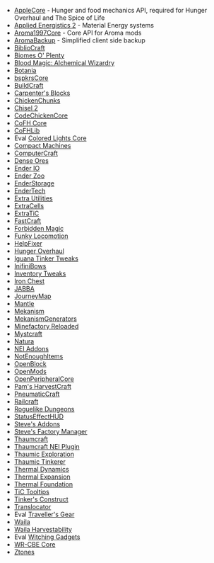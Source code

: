 * [AppleCore](http://www.curseforge.com/projects/224472/) - Hunger and food mechanics API, required for Hunger Overhaul and The Spice of Life
* [Applied Energistics 2](http://ae-mod.info/) - Material Energy systems 
* [Aroma1997Core](http://www.curseforge.com/projects/223735/) - Core API for Aroma mods
* [AromaBackup](http://www.curseforge.com/projects/225658/) - Simplified client side backup
* [BiblioCraft](http://www.bibliocraftmod.com/)
* [Biomes O' Plenty](http://www.minecraftforum.net/forums/mapping-and-modding/minecraft-mods/1286162)
* [Blood Magic: Alchemical Wizardry](http://www.curseforge.com/projects/224791/)
* [Botania](http://www.curseforge.com/projects/225643/) 
* [bspkrsCore](http://minecraft.curseforge.com/mc-mods/bspkrscore)
* [BuildCraft](http://www.mod-buildcraft.com/)
* [Carpenter's Blocks](http://www.carpentersblocks.com/)
* [ChickenChunks](http://chickenbones.net/Pages/links.html)
* [Chisel 2](http://www.curseforge.com/projects/225236/)
* [CodeChickenCore](http://www.curseforge.com/projects/222213/)
* [CoFH Core](http://www.curseforge.com/projects/69162/)
* [CoFHLib](http://www.curseforge.com/projects/220333/)
* Eval [Colored Lights Core](http://www.minecraftforum.net/forums/mapping-and-modding/minecraft-mods/wip-mods/1445251)
* [Compact Machines](http://www.curseforge.com/projects/224218/)
* [ComputerCraft](http://www.curseforge.com/projects/67504/)
* [Dense Ores](http://www.curseforge.com/projects/224942/)
* [Ender IO](http://enderio.com/)
* [Ender Zoo](http://enderio.com/)
* [EnderStorage](http://chickenbones.net/Pages/links.html)
* [EnderTech](http://www.curseforge.com/projects/223428/)
* [Extra Utilities](http://www.curseforge.com/projects/225561/)
* [ExtraCells](http://www.minecraftforum.net/forums/mapping-and-modding/minecraft-mods/1289077)
* [ExtraTiC](http://www.curseforge.com/projects/72728/)
* [FastCraft](http://forum.industrial-craft.net/index.php?page=Thread&threadID=10820)
* [Forbidden Magic](http://www.minecraftforum.net/forums/mapping-and-modding/minecraft-mods/wip-mods/1445828)
* [Funky Locomotion](http://www.curseforge.com/projects/224190/)
* [HelpFixer](http://www.curse.com/mc-mods/minecraft/223797-helpfixer)
* [Hunger Overhaul](http://www.curseforge.com/projects/224476/)
* [Iguana Tinker Tweaks](http://www.curseforge.com/projects/223248/)
* [InifiniBows](http://www.curse.com/mc-mods/minecraft/infinibows)
* [Inventory Tweaks](http://www.curseforge.com/projects/223094/)
* [Iron Chest](http://files.minecraftforge.net/IronChests2/)
* [JABBA](http://www.curseforge.com/projects/73510/)
* [JourneyMap](http://www.curseforge.com/projects/32274/)
* [Mantle](http://www.curse.com/mc-mods/minecraft/mantle)
* [Mekanism](http://aidancbrady.com/mekanism/)
* [MekanismGenerators](http://aidancbrady.com/mekanism/)
* [Minefactory Reloaded](http://www.curse.com/mc-mods/minecraft/minefactory-reloaded)
* [Mystcraft](http://www.curseforge.com/projects/224599/)
* [Natura](http://www.curseforge.com/projects/74120/)
* [NEI Addons](http://www.curseforge.com/projects/63352/)
* [NotEnoughItems](http://chickenbones.net/Pages/links.html)
* [OpenBlock](http://www.openmods.info/)
* [OpenMods](http://www.openmods.info/)
* [OpenPeripheralCore](http://www.openmods.info/)
* [Pam's HarvestCraft](http://www.curseforge.com/projects/221857/)
* [PneumaticCraft](http://www.curseforge.com/projects/224125/)
* [Railcraft](http://minecraft.curseforge.com/mc-mods/51195)
* [Roguelike Dungeons](http://www.curseforge.com/projects/221585/)
* [StatusEffectHUD](http://www.curseforge.com/projects/225566/)
* [Steve's Addons](http://minecraft.curseforge.com/mc-mods/226067)
* [Steve's Factory Manager](https://dl.dropboxusercontent.com/u/46486053/StevesFactoryManagerA93.jar)
* [Thaumcraft](http://www.curseforge.com/projects/223628/)
* [Thaumcraft NEI Plugin](http://www.curseforge.com/projects/225095/)
* [Thaumic Exploration](http://www.minecraftforum.net/forums/mapping-and-modding/minecraft-mods/wip-mods/1445786)
* [Thaumic Tinkerer](http://www.curseforge.com/projects/75598/)
* [Thermal Dynamics](http://www.curse.com/mc-mods/minecraft/227443-thermal-dynamics)
* [Thermal Expansion](http://www.curse.com/mc-mods/minecraft/thermalexpansion)
* [Thermal Foundation](http://www.curse.com/mc-mods/minecraft/222880-thermal-foundation)
* [TiC Tooltips](http://minecraft.curseforge.com/mc-mods/76845-tic-tooltips)
* [Tinker's Construct](http://www.curse.com/mc-mods/minecraft/tinkers-construct)
* [Translocator](http://chickenbones.net/Pages/links.html)
* Eval [Traveller's Gear](http://www.curse.com/mc-mods/minecraft/224440)
* [Waila](http://www.curse.com/mc-mods/minecraft/waila)
* [Waila Harvestability](http://www.curse.com/mc-mods/minecraft/waila-harvestability)
* Eval [Witching Gadgets](http://www.curse.com/mc-mods/minecraft/228268)
* [WR-CBE Core](http://chickenbones.net/Pages/links.html)
* [Ztones](http://www.curse.com/mc-mods/minecraft/224369-ztones)

